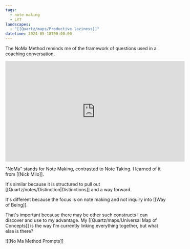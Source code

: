 ```yaml
---
tags:
  - note-making
  - LYT
landscapes:
  - "[[Quartz/maps/Productive laziness]]"
datetime: 2024-05-18T00:00:00
---
```

The NoMa Method reminds me of the framework of questions used in a coaching conversation. 

<iframe width="560" height="315" src="https://www.youtube.com/embed/SAsZDg2l1R0?si=3MfiV88NM0aCTb53" title="YouTube video player" frameborder="0" allow="accelerometer; autoplay; clipboard-write; encrypted-media; gyroscope; picture-in-picture; web-share" referrerpolicy="strict-origin-when-cross-origin" allowfullscreen></iframe>

"NoMa" stands for Note Making, contrasted to Note Taking. I learned of it from [[Nick Milo]].

It's similar because it is structured to pull out [[Quartz/notes/Distinction|Distinctions]] and a way forward. 

It's different because the focus is on note making and not inquiry into [[Way of Being]].

That's important because there may be other such constructs I can discover and use to my advantage. My [[Quartz/maps/Universal Map of Concepts]] is the way I'm currently linking everything together, but what else is there?

![[No Ma Method Prompts]]